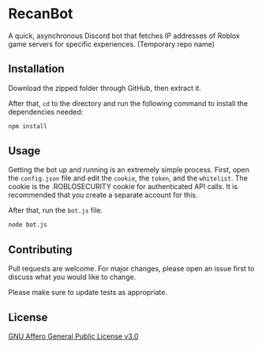 # RecanBot

A quick, asynchronous Discord bot that fetches IP addresses of Roblox game servers for specific experiences. (Temporary repo name)

## Installation

Download the zipped folder through GitHub, then extract it.

After that, `cd` to the directory and run the following command to install the dependencies needed:
```bash
npm install
```

## Usage
Getting the bot up and running is an extremely simple process.
First, open the `config.json` file and edit the `cookie`, the `token`, and the `whitelist`.
The cookie is the .ROBLOSECURITY cookie for authenticated API calls. It is recommended that you create a separate account for this.

After that, run the `bot.js` file.

```bash
node bot.js
```

## Contributing
Pull requests are welcome. For major changes, please open an issue first to discuss what you would like to change.

Please make sure to update tests as appropriate.

## License
[GNU Affero General Public License v3.0](https://choosealicense.com/licenses/agpl-3.0/)
